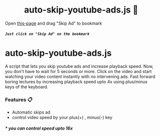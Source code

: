 <h1 align="center">auto-skip-youtube-ads.js 👋</h1>

Open [this-page](https://alhaqhassan.github.io/my_gits/auto-skip-youtube-ads.js.html) and drag "Skip Ad" to bookmark

##### `Just click on "Skip Ad" on the bookmark`
# auto-skip-youtube-ads.js
A script that lets you skip youtube ads and increase playback speed. 
Now, you don't have to wait for 5 seconds or more. Click on the video and start watching your video content instantly with no intervening ads.
Fast forward boring lectures by increasing playback speed upto 4x using plus/minus keys of the keyboard.


### Features 📋

- Automatic skips ad
- control video speed by your plus(+) , minus(-) key


##### * you can control speed upto 16x
